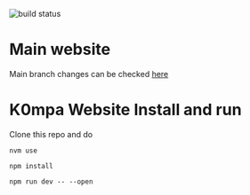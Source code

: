![build status](https://gocd-webhook.pr00f.media/badge/K0mpa-com-master "gocd build status")

# Main website

Main branch changes can be checked [here](https://k0mpa-com.vercel.app/)

# K0mpa Website Install and run

Clone this repo and do

```
nvm use

npm install

npm run dev -- --open
```
